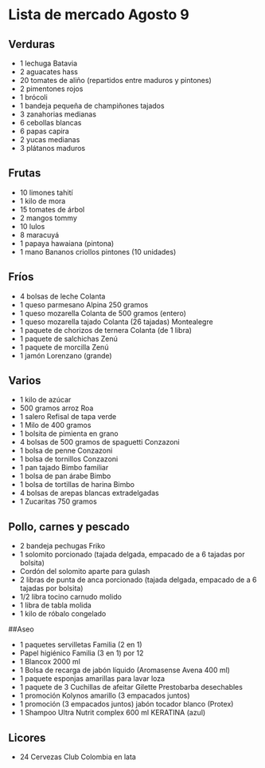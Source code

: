 # Lista de mercado Agosto 9

## Verduras
* 1 lechuga Batavia
* 2 aguacates hass
* 20 tomates de aliño (repartidos entre maduros y pintones)
* 2 pimentones rojos
* 1 brócoli
* 1 bandeja pequeña de champiñones tajados
* 3 zanahorias medianas
* 6 cebollas blancas
* 6 papas capira
* 2 yucas medianas
* 3 plátanos maduros

## Frutas
* 10 limones tahití
* 1 kilo de mora
* 15 tomates de árbol
* 2 mangos tommy
* 10 lulos
* 8 maracuyá
* 1 papaya hawaiana (pintona)
* 1 mano Bananos criollos pintones (10 unidades)

## Fríos
* 4 bolsas de leche Colanta
* 1 queso parmesano Alpina 250 gramos
* 1 queso mozarella Colanta de 500 gramos (entero)
* 1 queso mozarella tajado Colanta (26 tajadas) Montealegre
* 1 paquete de chorizos de ternera Colanta (de 1 libra)
* 1 paquete de salchichas Zenú
* 1 paquete de morcilla Zenú
* 1 jamón Lorenzano (grande)

## Varios
* 1 kilo de azúcar
* 500 gramos arroz Roa
* 1 salero Refisal de tapa verde
* 1 Milo de 400 gramos
* 1 bolsita de pimienta en grano
* 4 bolsas de 500 gramos de spaguetti Conzazoni
* 1 bolsa de penne Conzazoni
* 1 bolsa de tornillos Conzazoni
* 1 pan tajado Bimbo familiar
* 1 bolsa de pan árabe Bimbo
* 1 bolsa de tortillas de harina Bimbo
* 4 bolsas de arepas blancas extradelgadas
* 1 Zucaritas 750 gramos

## Pollo, carnes y pescado
* 2 bandeja pechugas Friko
* 1 solomito porcionado (tajada delgada, empacado de a 6 tajadas por bolsita)
* Cordón del solomito aparte para gulash
* 2 libras de punta de anca porcionado (tajada delgada, empacado de a 6 tajadas por bolsita)
* 1/2 libra tocino carnudo molido
* 1 libra de tabla molida
* 1 kilo de róbalo congelado

##Aseo
* 1 paquetes servilletas Familia (2 en 1)
* Papel higiénico Familia (3 en 1) por 12
* 1 Blancox 2000 ml
* 1 Bolsa de recarga de jabón líquido (Aromasense Avena 400 ml)
* 1 paquete esponjas amarillas para lavar loza
* 1 paquete de 3 Cuchillas de afeitar Gilette Prestobarba desechables
* 1 promoción Kolynos amarillo (3 empacados juntos)
* 1 promoción (3 empacados juntos) jabón tocador blanco (Protex)
* 1 Shampoo Ultra Nutrit complex 600 ml KERATINA (azul)

## Licores
* 24 Cervezas Club Colombia en lata